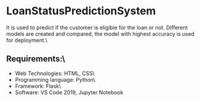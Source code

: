 # LoanStatusPredictionSystem
It is used to predict if the customer is eligible for the loan or not. Different models are created and compared, the model with highest accuracy is used for deployment.\
## Requirements:\
- Web Technologies: HTML, CSS\
- Programming language: Python\
- Framework: Flask\
- Software: VS Code 2019, Jupyter Notebook
